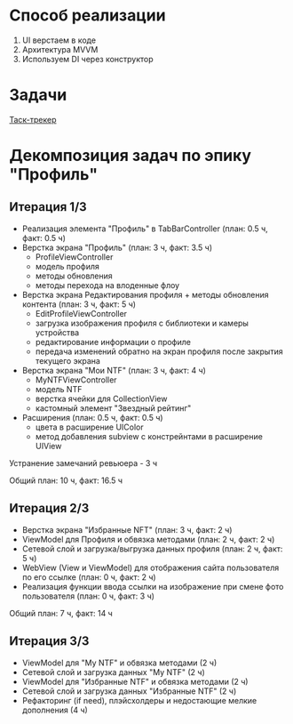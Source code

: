 # Способ реализации

1. UI верстаем в коде
2. Архитектура MVVM
3. Используем DI через конструктор

# Задачи

[Таск-трекер](https://github.com/users/kover/projects/3/views/1)

#  Декомпозиция задач по эпику "Профиль"

## Итерация 1/3

- Реализация элемента "Профиль" в TabBarController (план: 0.5 ч, факт: 0.5 ч)
- Верстка экрана "Профиль" (план: 3 ч, факт: 3.5 ч)
    - ProfileViewController
    - модель профиля
    - методы обновления
    - методы перехода на влоденные флоу
- Верстка экрана Редактирования профиля + методы обновления контента (план: 3 ч, факт: 5 ч)
    - EditProfileViewController
    - загрузка изображения профиля с библиотеки и камеры устройства
    - редактирование информации о профиле
    - передача изменений обратно на экран профиля после закрытия текущего экрана
- Верстка экрана "Мои NTF" (план: 3 ч, факт: 4 ч)
    - MyNTFViewController
    - модель NTF
    - верстка ячейки для CollectionView
    - кастомный элемент "Звездный рейтинг"
- Расширения (план: 0.5 ч, факт: 0.5 ч)
    - цвета в расширение UIColor
    - метод добавления subview с констрейнтами в расширение UIView
    
Устранение замечаний ревьюера - 3 ч
 
 Общий план: 10 ч, факт: 16.5 ч
 
## Итерация 2/3

- Верстка экрана "Избранные NFT" (план: 3 ч, факт: 2 ч)
- ViewModel для Профиля и обвязка методами (план: 2 ч, факт: 2 ч)
- Сетевой слой и загрузка/выгрузка данных профиля (план: 2 ч, факт: 5 ч)
- WebView (View и ViewModel) для отображения сайта пользователя по его ссылке (план: 0 ч, факт: 2 ч)
- Реализация функции ввода ссылки на изображение при смене фото пользователя (план: 0 ч, факт: 3 ч)

 Общий план: 7 ч, факт: 14 ч

## Итерация 3/3
- ViewModel для "My NTF" и обвязка методами (2 ч)
- Сетевой слой и загрузка данных "My NTF" (2 ч)
- ViewModel для "Избранные NTF" и обвязка методами (2 ч)
- Сетевой слой и загрузка данных "Избранные NTF" (2 ч)
- Рефакторинг (if need), плэйсхолдеры и недостающие мелкие дополнения (4 ч)




